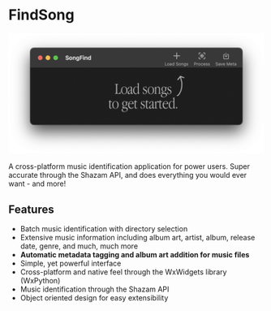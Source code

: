 # FindSong


![FindSong Screenshot](resources/screenshot.png)

A cross-platform music identification application for power users. Super accurate through the Shazam API, and does everything you would ever want - and more!

## Features
- Batch music identification with directory selection
- Extensive music information including album art, artist, album, release date, genre, and much, much more
- **Automatic metadata tagging and album art addition for music files**
- Simple, yet powerful interface
- Cross-platform and native feel through the WxWidgets library (WxPython)
- Music identification through the Shazam API
- Object oriented design for easy extensibility